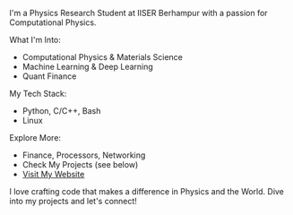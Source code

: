 I'm a Physics Research Student at IISER Berhampur with a passion for Computational Physics.

What I'm Into:

- Computational Physics & Materials Science
- Machine Learning & Deep Learning
- Quant Finance

My Tech Stack:

- Python, C/C++, Bash
- Linux

Explore More:

- Finance, Processors, Networking
- Check My Projects (see below)
- [Visit My Website](https://rudraprsd.netlify.app/)

I love crafting code that makes a difference in Physics and the World. Dive into my projects and let's connect!
